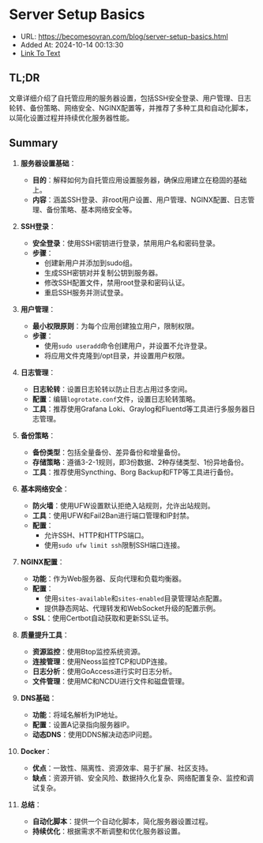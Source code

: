 # Server Setup Basics
- URL: https://becomesovran.com/blog/server-setup-basics.html
- Added At: 2024-10-14 00:13:30
- [Link To Text](2024-10-14-server-setup-basics_raw.md)

## TL;DR
文章详细介绍了自托管应用的服务器设置，包括SSH安全登录、用户管理、日志轮转、备份策略、网络安全、NGINX配置等，并推荐了多种工具和自动化脚本，以简化设置过程并持续优化服务器性能。

## Summary
1. **服务器设置基础**：
   - **目的**：解释如何为自托管应用设置服务器，确保应用建立在稳固的基础上。
   - **内容**：涵盖SSH登录、非root用户设置、用户管理、NGINX配置、日志管理、备份策略、基本网络安全等。

2. **SSH登录**：
   - **安全登录**：使用SSH密钥进行登录，禁用用户名和密码登录。
   - **步骤**：
     - 创建新用户并添加到sudo组。
     - 生成SSH密钥对并复制公钥到服务器。
     - 修改SSH配置文件，禁用root登录和密码认证。
     - 重启SSH服务并测试登录。

3. **用户管理**：
   - **最小权限原则**：为每个应用创建独立用户，限制权限。
   - **步骤**：
     - 使用`sudo useradd`命令创建用户，并设置不允许登录。
     - 将应用文件克隆到/opt目录，并设置用户权限。

4. **日志管理**：
   - **日志轮转**：设置日志轮转以防止日志占用过多空间。
   - **配置**：编辑`logrotate.conf`文件，设置日志轮转策略。
   - **工具**：推荐使用Grafana Loki、Graylog和Fluentd等工具进行多服务器日志管理。

5. **备份策略**：
   - **备份类型**：包括全量备份、差异备份和增量备份。
   - **存储策略**：遵循3-2-1规则，即3份数据、2种存储类型、1份异地备份。
   - **工具**：推荐使用Syncthing、Borg Backup和FTP等工具进行备份。

6. **基本网络安全**：
   - **防火墙**：使用UFW设置默认拒绝入站规则，允许出站规则。
   - **工具**：使用UFW和Fail2Ban进行端口管理和IP封禁。
   - **配置**：
     - 允许SSH、HTTP和HTTPS端口。
     - 使用`sudo ufw limit ssh`限制SSH端口连接。

7. **NGINX配置**：
   - **功能**：作为Web服务器、反向代理和负载均衡器。
   - **配置**：
     - 使用`sites-available`和`sites-enabled`目录管理站点配置。
     - 提供静态网站、代理转发和WebSocket升级的配置示例。
   - **SSL**：使用Certbot自动获取和更新SSL证书。

8. **质量提升工具**：
   - **资源监控**：使用Btop监控系统资源。
   - **连接管理**：使用Neoss监控TCP和UDP连接。
   - **日志分析**：使用GoAccess进行实时日志分析。
   - **文件管理**：使用MC和NCDU进行文件和磁盘管理。

9. **DNS基础**：
   - **功能**：将域名解析为IP地址。
   - **配置**：设置A记录指向服务器IP。
   - **动态DNS**：使用DDNS解决动态IP问题。

10. **Docker**：
    - **优点**：一致性、隔离性、资源效率、易于扩展、社区支持。
    - **缺点**：资源开销、安全风险、数据持久化复杂、网络配置复杂、监控和调试复杂。

11. **总结**：
    - **自动化脚本**：提供一个自动化脚本，简化服务器设置过程。
    - **持续优化**：根据需求不断调整和优化服务器设置。

